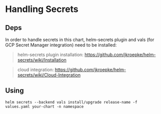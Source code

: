 # Handling Secrets

## Deps

In order to handle secrets in this chart, helm-secrets plugin and vals (for GCP Secret Manager integration) need to be installed:

> helm-secrets plugin installation: https://github.com/jkroepke/helm-secrets/wiki/Installation

> cloud integration: https://github.com/jkroepke/helm-secrets/wiki/Cloud-Integration

## Using

`helm secrets --backend vals install/upgrade release-name -f values.yaml your-chart -n namespace`

